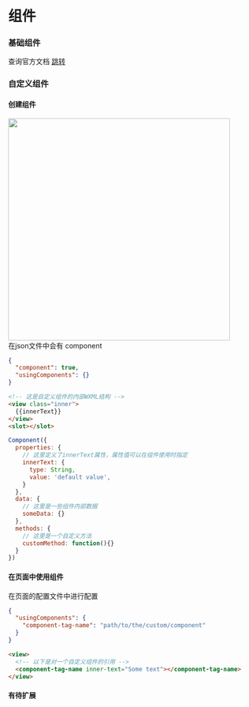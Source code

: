 # 组件

### 基础组件
查询官方文档 [跳转](https://developers.weixin.qq.com/miniprogram/dev/component/)

### 自定义组件

#### 创建组件
<image src="../assets/component.png" width="450"></image> <br>
在json文件中会有 component
```json
{
  "component": true,
  "usingComponents": {}
}
```
```html
<!-- 这是自定义组件的内部WXML结构 -->
<view class="inner">
  {{innerText}}
</view>
<slot></slot>
```

```js
Component({
  properties: {
    // 这里定义了innerText属性，属性值可以在组件使用时指定
    innerText: {
      type: String,
      value: 'default value',
    }
  },
  data: {
    // 这里是一些组件内部数据
    someData: {}
  },
  methods: {
    // 这里是一个自定义方法
    customMethod: function(){}
  }
})
```


#### 在页面中使用组件
在页面的配置文件中进行配置
```json
{
  "usingComponents": {
    "component-tag-name": "path/to/the/custom/component"
  }
}
```
```html
<view>
  <!-- 以下是对一个自定义组件的引用 -->
  <component-tag-name inner-text="Some text"></component-tag-name>
</view>
```


#### 有待扩展